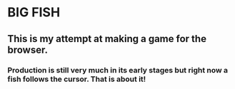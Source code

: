 # BIG FISH

## This is my attempt at making a game for the browser.

### Production is still very much in its early stages but right now a fish follows the cursor. That is about it!

